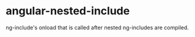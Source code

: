 angular-nested-include
======================

ng-include's onload that is called after nested ng-includes are compiled.

